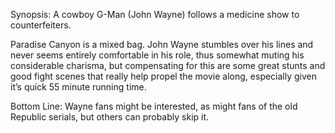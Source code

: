 Synopsis: A cowboy G-Man (John Wayne) follows a medicine show to counterfeiters.

Paradise Canyon is a mixed bag.  John Wayne stumbles over his lines and never seems entirely comfortable in his role, thus somewhat muting his considerable charisma, but compensating for this are some great stunts and good fight scenes that really help propel the movie along, especially given it’s quick 55 minute running time.

Bottom Line: Wayne fans might be interested, as might fans of the old Republic serials, but others can probably skip it.
